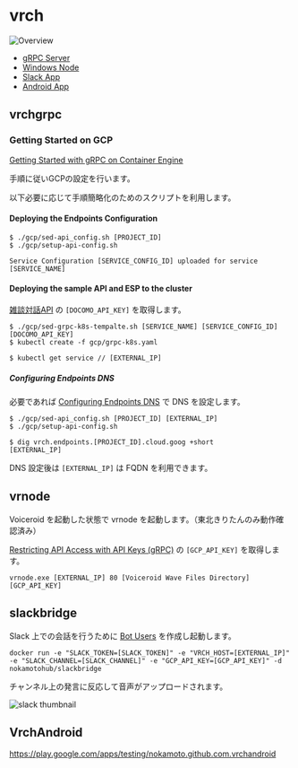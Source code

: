 # vrch

![Overview](https://user-images.githubusercontent.com/4374383/28245320-cf3d05c0-6a3e-11e7-82dd-4d1c159400bf.png)

- [gRPC Server](https://github.com/nokamoto/vrch#vrchgrpc)
- [Windows Node](https://github.com/nokamoto/vrch#vrnode)
- [Slack App](https://github.com/nokamoto/vrch#slackbridge)
- [Android App](https://github.com/nokamoto/vrch#VrchAndroid)

## vrchgrpc

### Getting Started on GCP
[Getting Started with gRPC on Container Engine](https://cloud.google.com/endpoints/docs/get-started-grpc-container-engine)

手順に従いGCPの設定を行います。

以下必要に応じて手順簡略化のためのスクリプトを利用します。

#### Deploying the Endpoints Configuration
```
$ ./gcp/sed-api_config.sh [PROJECT_ID]
$ ./gcp/setup-api-config.sh

Service Configuration [SERVICE_CONFIG_ID] uploaded for service [SERVICE_NAME]

```

#### Deploying the sample API and ESP to the cluster
[雑談対話API](https://dev.smt.docomo.ne.jp/?p=docs.api.page&api_name=dialogue&p_name=api_reference) の `[DOCOMO_API_KEY]` を取得します。

```
$ ./gcp/sed-grpc-k8s-tempalte.sh [SERVICE_NAME] [SERVICE_CONFIG_ID] [DOCOMO_API_KEY]
$ kubectl create -f gcp/grpc-k8s.yaml
```


```
$ kubectl get service // [EXTERNAL_IP]
```

##### Configuring Endpoints DNS
必要であれば [Configuring Endpoints DNS](https://cloud.google.com/endpoints/docs/grpc-dns-configure) で DNS を設定します。

```
$ ./gcp/sed-api_config.sh [PROJECT_ID] [EXTERNAL_IP]
$ ./gcp/setup-api-config.sh

$ dig vrch.endpoints.[PROJECT_ID].cloud.goog +short
[EXTERNAL_IP]
```

DNS 設定後は `[EXTERNAL_IP]` は FQDN を利用できます。

## vrnode

Voiceroid を起動した状態で vrnode を起動します。（東北きりたんのみ動作確認済み）

[Restricting API Access with API Keys (gRPC)](https://cloud.google.com/endpoints/docs/restricting-api-access-with-api-keys-grpc) の `[GCP_API_KEY]` を取得します。

```
vrnode.exe [EXTERNAL_IP] 80 [Voiceroid Wave Files Directory] [GCP_API_KEY]
```

## slackbridge

Slack 上での会話を行うために [Bot Users](https://api.slack.com/bot-users) を作成し起動します。

```
docker run -e "SLACK_TOKEN=[SLACK_TOKEN]" -e "VRCH_HOST=[EXTERNAL_IP]" -e "SLACK_CHANNEL=[SLACK_CHANNEL]" -e "GCP_API_KEY=[GCP_API_KEY]" -d nokamotohub/slackbridge
```

チャンネル上の発言に反応して音声がアップロードされます。

![slack thumbnail](https://user-images.githubusercontent.com/4374383/27837403-fafec41a-611e-11e7-978f-76bdadf064ba.png)

## VrchAndroid
https://play.google.com/apps/testing/nokamoto.github.com.vrchandroid
